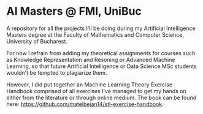 # AI Masters @ FMI, UniBuc
A repository for all the projects I'll be doing during my Artificial Intelligence Masters degree at the Faculty of Mathematics and Computer Science, University of Bucharest.

For now I refrain from adding my theoretical assignments for courses such as Knowledge Representation and Resoning or Advanced Machine Learning, so that future Artificial Intelligence or Data Science MSc students wouldn't be tempted to plagiarize them.

However, I did put together an Machine Learning Theory Exercise Handbook comprised of all exercises I've managed to get my hands on either from the literature or through online medium. The book can be found here: https://github.com/mateibejan14/stl-exercise-handbook.
